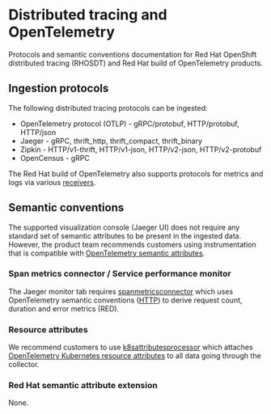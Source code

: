 # Distributed tracing and OpenTelemetry

Protocols and semantic conventions documentation for Red Hat OpenShift distributed tracing (RHOSDT) and Red Hat build of OpenTelemetry products.

## Ingestion protocols

The following distributed tracing  protocols can be ingested:
* OpenTelemetry protocol (OTLP) - gRPC/protobuf, HTTP/protobuf, HTTP/json
* Jaeger - gRPC, thrift_http, thrift_compact, thrift_binary
* Zipkin - HTTP/v1-thrift, HTTP/v1-json, HTTP/v2-json, HTTP/v2-protobuf
* OpenCensus - gRPC

The Red Hat build of OpenTelemetry also supports protocols for metrics and logs via various [receivers](https://github.com/os-observability/redhat-opentelemetry-collector/blob/main/manifest.yaml).

## Semantic conventions

The supported visualization console (Jaeger UI) does not require any standard set of semantic attributes to be present in the ingested data.
However, the product team recommends customers using instrumentation that is compatible with [OpenTelemetry semantic attributes](https://github.com/open-telemetry/semantic-conventions/tree/main/docs).

### Span metrics connector / Service performance monitor

The Jaeger monitor tab requires [spanmetricsconnector](https://github.com/open-telemetry/opentelemetry-collector-contrib/tree/main/connector/spanmetricsconnector)
which uses OpenTelemetry semantic conventions ([HTTP](https://opentelemetry.io/docs/specs/semconv/http/http-spans/)) to derive request count, duration and error metrics (RED).

### Resource attributes

We recommend customers to use [k8sattributesprocessor](https://github.com/open-telemetry/opentelemetry-collector-contrib/tree/main/processor/k8sattributesprocessor) which
attaches [OpenTelemetry Kubernetes resource attributes](https://github.com/open-telemetry/semantic-conventions/blob/main/docs/resource/k8s.md) to all data going through the collector.

### Red Hat semantic attribute extension

None.
